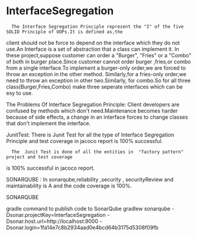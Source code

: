 # InterfaceSegregation
     
      The Interface Segregation Principle represent the "I" of the five SOLID Principle of OOPs.It is defined as,the
client should not be force to depend on the interface which they do not use.An Interface is a set of abstraction that a
class can implement it.
       In these project,suppose customer can order a "Burger", "Fries" or a "Combo" of both in burger place.Since  customer
cannot order burger ,fries,or combo from a single interface.To implement a burger-only order,we are forced to throw an 
exception in the other method. Similarly,for a fries-only order,we need to throw an exception in other two.Similarly,
for combo.So for all three class(Burger,Fries,Combo) make three seperate interfaces which can be esy to use.

The Problems Of Interface Segregation Principle:
       Client developers are confused by methods which don't need.Maintenance becomes harder because of side effects,
a  change in an interface forces to change classes that don't implement the interface.
   
JunitTest:
     There is Junit Test for all the type of Interface Segregation Principle and test coverage in jacoco report is 100% 
successful.

   
      The  Junit Test is done of all the entities in  "factory pattern" project and test coverage 
is 100% successful in jacoco report.

       
  SONARQUBE :
          In sonarqube,reliability ,security , securityReview and maintainability is A and 
the code coverage is 100%. 


SONARQUBE 

gradle command to publish code to SonarQube
gradlew sonarqube 
  -Dsonar.projectKey=InterfaceSegregation 
  -Dsonar.host.url=http://localhost:9000 
  -Dsonar.login=1fa14e7c8b2934aad0e4bcd64b3175d5308f09fb